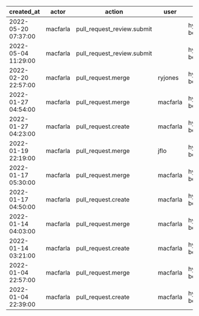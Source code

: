 |          created_at | actor    | action                     | user     | repo                      |
| ------------------- | -------- | -------------------------- | -------- | ------------------------- |
| 2022-05-20 07:37:00 | macfarla | pull_request_review.submit |          | hyperledger/homebrew-besu |
| 2022-05-04 11:29:00 | macfarla | pull_request_review.submit |          | hyperledger/homebrew-besu |
| 2022-02-20 22:57:00 | macfarla | pull_request.merge         | ryjones  | hyperledger/homebrew-besu |
| 2022-01-27 04:54:00 | macfarla | pull_request.merge         | macfarla | hyperledger/homebrew-besu |
| 2022-01-27 04:23:00 | macfarla | pull_request.create        | macfarla | hyperledger/homebrew-besu |
| 2022-01-19 22:19:00 | macfarla | pull_request.merge         | jflo     | hyperledger/homebrew-besu |
| 2022-01-17 05:30:00 | macfarla | pull_request.merge         | macfarla | hyperledger/homebrew-besu |
| 2022-01-17 04:50:00 | macfarla | pull_request.create        | macfarla | hyperledger/homebrew-besu |
| 2022-01-14 04:03:00 | macfarla | pull_request.merge         | macfarla | hyperledger/homebrew-besu |
| 2022-01-14 03:21:00 | macfarla | pull_request.create        | macfarla | hyperledger/homebrew-besu |
| 2022-01-04 22:57:00 | macfarla | pull_request.merge         | macfarla | hyperledger/homebrew-besu |
| 2022-01-04 22:39:00 | macfarla | pull_request.create        | macfarla | hyperledger/homebrew-besu |
